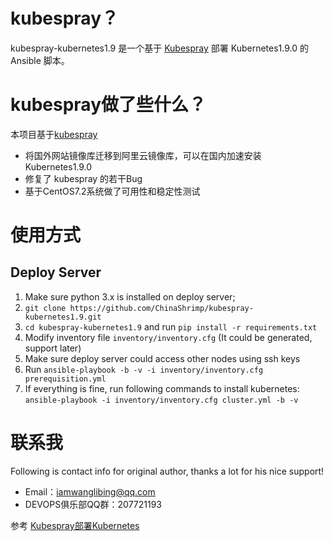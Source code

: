 # kubespray？
kubespray-kubernetes1.9 是一个基于 [Kubespray](https://github.com/kubernetes-incubator/kubespray) 部署 Kubernetes1.9.0 的 Ansible 脚本。
# kubespray做了些什么？
本项目基于[kubespray](https://github.com/kubernetes-incubator/kubespray)
- 将国外网站镜像库迁移到阿里云镜像库，可以在国内加速安装Kubernetes1.9.0
- 修复了 kubespray 的若干Bug
- 基于CentOS7.2系统做了可用性和稳定性测试
# 使用方式
## Deploy Server
1. Make sure python 3.x is installed on deploy server;
2. `git clone https://github.com/ChinaShrimp/kubespray-kubernetes1.9.git`
3. `cd kubespray-kubernetes1.9` and run `pip install -r requirements.txt`
4. Modify inventory file `inventory/inventory.cfg` (It could be generated,
   support later)
5. Make sure deploy server could access other nodes using ssh keys
6. Run `ansible-playbook -b -v -i inventory/inventory.cfg prerequisition.yml`
7. If everything is fine, run following commands to install kubernetes:
  `ansible-playbook -i inventory/inventory.cfg cluster.yml -b -v`

# 联系我
Following is contact info for original author, thanks a lot for his nice support!
- Email：iamwanglibing@qq.com
- DEVOPS俱乐部QQ群：207721193

参考 
[Kubespray部署Kubernetes](https://www.wanglibing.com/2017/12/26/Kubespray部署Kubernetes/)

